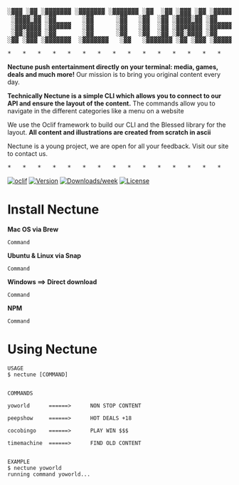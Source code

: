 
<pre>
░▓▓▓ ░▓▓ ░▓▓▓▓▓▓▓ ░▓▓▓▓▓▓▓ ░▓▓▓▓▓▓▓ ░▓▓  ░▓▓ ░▓▓▓ ░▓▓ ░▓▓▓▓▓▓▓
 ░▓▓▓▓░▓▓ ░▓▓       ░▓▓      ░▓▓   ░▓▓  ░▓▓ ░▓▓▓▓░▓▓ ░▓▓      
 ░▓▓▓▓▓▓▓ ░▓▓▓▓▓▓   ░▓▓      ░▓▓   ░▓▓  ░▓▓ ░▓▓▓▓▓▓▓ ░▓▓▓▓▓▓▓ 
 ░▓▓░▓▓▓▓ ░▓▓       ░▓▓      ░▓▓   ░▓▓  ░▓▓ ░▓▓░▓▓▓▓ ░▓▓      
░▓▓ ░▓▓▓ ░▓▓▓▓▓▓▓  ░▓▓▓▓▓▓▓   ░▓▓   ░▓▓▓▓▓▓▓ ░▓▓ ░▓▓▓ ░▓▓▓▓▓▓▓
</pre>

<pre>*   *   *   *   *   *   *   *   *   *   *   *   *   *   *   *   *</pre>
**Nectune push entertainment directly on your terminal: media, games, deals and much more!** 
Our mission is to bring you original content every day.

**Technically Nectune is a simple CLI which allows you to connect to our API and ensure the layout of the content.**
The commands allow you to navigate in the different categories like a menu on a website

We use the Oclif framework to build our CLI and the Blessed library for the layout.
**All content and illustrations are created from scratch in ascii**

Nectune is a young project, we are open for all your feedback. Visit our site to contact us.
<pre>*   *   *   *   *   *   *   *   *   *   *   *   *   *   *   *   *</pre>


[![oclif](https://img.shields.io/badge/cli-oclif-brightgreen.svg)](https://oclif.io)
[![Version](https://img.shields.io/npm/v/nectune.svg)](https://npmjs.org/package/nectune)
[![Downloads/week](https://img.shields.io/npm/dw/nectune.svg)](https://npmjs.org/package/nectune)
[![License](https://img.shields.io/npm/l/nectune.svg)](https://github.com/davdevdesign/nectune/blob/master/package.json)


# Install Nectune

**Mac OS via Brew**
```
Command
```

**Ubuntu & Linux via Snap**
```
Command
```

**Windows ==> Direct download**
```
Command
```

**NPM**
```
Command
```

# Using Nectune

```
USAGE
$ nectune [COMMAND]


COMMANDS

yoworld      ======>      NON STOP CONTENT

peepshow     ======>      HOT DEALS +18 

cocobingo    ======>      PLAY WIN $$$

timemachine  ======>      FIND OLD CONTENT


EXAMPLE
$ nectune yoworld
running command yoworld...

```